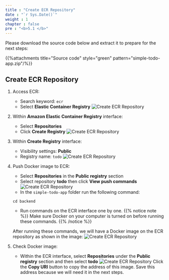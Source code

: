 ```yaml
---
title : "Create ECR Repository"
date : "`r Sys.Date()`"
weight : 1
chapter : false
pre : "<b>5.1 </b>"
---
```

Please download the source code below and extract it to prepare for the next steps:

{{%attachments title="Source code" style="green" pattern="simple-todo-app.zip"/%}}

## Create ECR Repository
1. Access ECR:
    - Search keyword: `ecr`
    - Select **Elastic Container Registry**
    ![Create ECR Repository](../../../images/5-ecs-service-deployment/ecs_setup_ecr_1.png)
2. Within **Amazon Elastic Container Registry** interface:
    - Select **Repositories**
    - Click **Create Registry**
    ![Create ECR Repository](../../../images/5-ecs-service-deployment/ecs_setup_ecr_2.png)
3. Within **Create Registry** interface:
    - Visibility settings: **Public**
    - Registry name: `todo`
    ![Create ECR Repository](../../../images/5-ecs-service-deployment/ecs_setup_ecr_3.png)
4. Push Docker image to ECR:
    - Select **Repositories** in the **Public registry** section
    - Select repository **todo** then click **View push commands**
    ![Create ECR Repository](../../../images/5-ecs-service-deployment/ecs_setup_ecr_4.png)
    - In the `simple-todo-app` folder run the following command:
    ```shell
    cd backend
    ```
    - Run commands on the ECR interface one by one.
{{% notice note %}}
Make sure Docker on your computer is turned on before running these commands.
{{% /notice %}}
    
    After running these commands, we will have a Docker image on the ECR repository as shown in the image:
    ![Create ECR Repository](../../../images/5-ecs-service-deployment/ecs_setup_ecr_5.png)
5. Check Docker image:
    - Within the ECR interface, select **Repositories** under the **Public registry** section and then select **todo**
    ![Create ECR Repository](../../../images/5-ecs-service-deployment/ecs_setup_ecr_6.png)
    Click the **Copy URI** button to copy the address of this image.
    Save this address because we will need it in the next steps.
